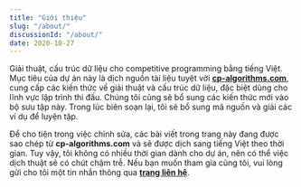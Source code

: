 ```yaml
---
title: "Giới thiệu"
slug: "/about/"
discussionId: "/about/"
date: 2020-10-27
---
```


Giải thuật, cấu trúc dữ liệu cho competitive programming bằng tiếng Việt. Mục tiêu của dự án này là dịch nguồn tài liệu tuyệt vời **[cp-algorithms.com](https://cp-algorithms.com/)**, cung cấp các kiến thức về giải thuật và cấu trúc dữ liệu, đặc biệt dùng cho lĩnh vực lập trình thi đấu. Chúng tôi cũng sẽ bổ sung các kiến thức mới vào bộ sưu tập này. Trong lúc biên soạn lại, tôi sẽ bổ sung mã nguồn và giải các ví dụ để luyện tập.

Để cho tiện trong việc chỉnh sửa, các bài viết trong trang này đang được sao chép từ **cp-algorithms.com** và sẽ được dịch sang tiếng Việt theo thời gian. Tuy vậy, tôi không có nhiều thời gian dành cho dự án, nên có thể việc dịch thuật sẽ có chút chậm trễ. Nếu bạn muốn tham gia cũng tôi, vui lòng gửi cho tôi một tin nhắn thông qua **[trang liên hệ](/contact/)**.